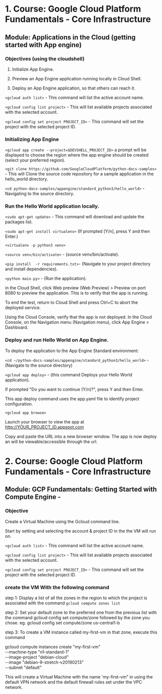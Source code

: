 # 1.  Course: Google Cloud Platform Fundamentals - Core Infrastructure

## Module: Applications in the Cloud (getting started with App engine)

### Objectives (using the cloudshell)
1. Initialize App Engine.

1. Preview an App Engine application running locally in Cloud Shell.

1. Deploy an App Engine application, so that others can reach it.
 


`<gcloud auth list>` - This command will list the active account name. 

`<gcloud config list project>` - This will list available projects associated with the selected account. 

`<gcloud config set project PROJECT_ID>` - This command will set the project with the selected project ID. 


### Initializing App Engine

`<gcloud app create --project=$DEVSHELL_PROJECT_ID>`
a prompt will be displayed to choose the region where the app engine should be created (select your preferred region). 

`<git clone https://github.com/GoogleCloudPlatform/python-docs-samples>` - This will Clone the source code repository for a sample application in the hello_world directory. 

`<cd python-docs-samples/appengine/standard_python3/hello_world>` - Navigating to the source directory. 


### Run the Hello World application locally. 
`<sudo apt-get update>` - This command will download and update the packages list.

`<sudo apt-get install virtualenv>` (If prompted [Y/n], press Y and then Enter.)

`<virtualenv -p python3 venv>`

`<source venv/bin/activate>` - (source venv/bin/activate). 

`<pip install  -r requirements.txt>`- (Navigate to your project directory and install dependencies). 

`<python main.py>` - (Run the application). 

in the Cloud Shell, click Web preview (Web Preview) > Preview on port 8080 to preview the application. This is to verify that the app is running. 

To end the test, return to Cloud Shell and press Ctrl+C to abort the deployed service. 

Using the Cloud Console, verify that the app is not deployed. In the Cloud Console, on the Navigation menu (Navigation menu), click App Engine > Dashboard.

### Deploy and run Hello World on App Engine. 

To deploy the application to the App Engine Standard environment:


`<cd ~/python-docs-samples/appengine/standard_python3/hello_world>` - (Navigate to the source directory)

`<gcloud app deploy>` - (this command Deploys your Hello World application). 

If prompted "Do you want to continue (Y/n)?", press Y and then Enter.

This app deploy command uses the app.yaml file to identify project configuration.


`<gcloud app browse>` 

Launch your browser to view the app at http://YOUR_PROJECT_ID.appspot.com

Copy and paste the URL into a new browser window. The app is now deploy an will be viewable/accessible through the url. 



# 2.  Course: Google Cloud Platform Fundamentals - Core Infrastructure


## Module: GCP Fundamentals: Getting Started with Compute Engine -


### Objective
Create a Virtual Machine using the Gcloud command line.

Start by setting and selecting the account & project ID in the the VM will run on. 

`<gcloud auth list>` - This command will list the active account name. 

`<gcloud config list project>` - This will list available projects associated with the selected account. 

`<gcloud config set project PROJECT_ID>` - This command will set the project with the selected project ID. 



### create the VM With the following command

step 1:
Display a list of all the zones in the region to which the project is associated with the command `gcloud compute zones list`

step 2:
Set your default zone to the preferred one from the previous list with the command gcloud config set compute/zone followed by the zone you chose. 
eg. gcloud config set compute/zone us-central1-b

step 3:
To create a VM instance called my-first-vm in that zone, execute this command

gcloud compute instances create "my-first-vm" \
--machine-type "n1-standard-1" \
--image-project "debian-cloud" \
--image "debian-9-stretch-v20190213" \
--subnet "default"

This will create a Virtual Machine with the name 'my-first-vm" in using the default VPN network and the default firewall rules set under the VPC network. 




